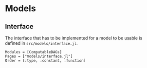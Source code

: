 # Models

## Interface

The interface that has to be implemented for a model to be usable is defined in `src/models/interface.jl`.

```@autodocs
Modules = [ComputableDAGs]
Pages = ["models/interface.jl"]
Order = [:type, :constant, :function]
```
